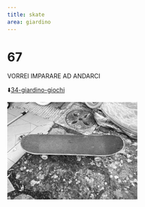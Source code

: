```yaml
---
title: skate
area: giardino
---
```

# 67
VORREI IMPARARE AD ANDARCI

⬇️[34-giardino-giochi](34-giardino-giochi.md)

![foto_126](_assets/preview/foto_126.jpg)